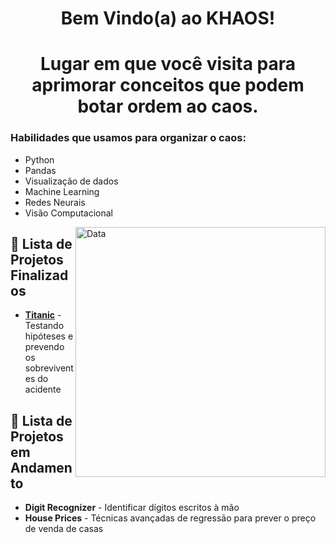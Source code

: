<h1 align="center">Bem Vindo(a) ao KHAOS!</h1>
<h1 align="center">Lugar em que você visita para aprimorar conceitos que podem botar ordem ao caos.</h1>

 ### Habilidades que usamos para organizar o caos:
   - Python
   - Pandas
   - Visualização de dados
   - Machine Learning
   - Redes Neurais
   - Visão Computacional
<img align="right" alt="Data" width="400" src="https://i.pinimg.com/originals/8b/35/fe/8b35fef55fba1a201c9c7a11d3ec3d64.gif">


## 📂 Lista de Projetos Finalizados
- **[Titanic](https://github.com/DATA-KHAOS/KHAOS/tree/main/Titanic)** - Testando hipóteses e prevendo os sobreviventes do acidente
  

## 🚧 Lista de Projetos em Andamento
- **Digit Recognizer** - Identificar dígitos escritos à mão
- **House Prices** - Técnicas avançadas de regressão para prever o preço de venda de casas
